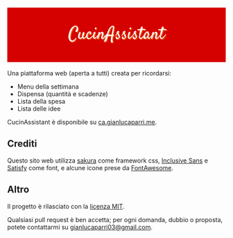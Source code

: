 ![CucinAssistant](application/static/img/banner.png)

Una piattaforma web (aperta a tutti) creata per ricordarsi:

- Menu della settimana
- Dispensa (quantità e scadenze)
- Lista della spesa
- Lista delle idee

CucinAssistant è disponibile su [ca.gianlucaparri.me](https://ca.gianlucaparri.me).

## Crediti

Questo sito web utilizza [sakura](https://github.com/oxalorg/sakura) come framework css,
[Inclusive Sans](https://fonts.google.com/specimen/Inclusive+Sans?query=inclusive+sans)
e [Satisfy](https://fonts.google.com/specimen/Satisfy?query=satisfy) come font, e alcune
icone prese da [FontAwesome](https://fontawesome.com/).

## Altro

Il progetto è rilasciato con la [licenza MIT](/blob/main/LICENSE).

Qualsiasi pull request è ben accetta; per ogni domanda, dubbio o proposta, potete contattarmi su <a href="mailto:gianluparri03@gmail.com?subject=[CucinAssistant]">gianlucaparri03@gmail.com</a>.
